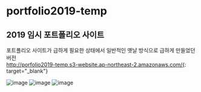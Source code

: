 # portfolio2019-temp

## **2019 임시 포트폴리오 사이트** 
포트폴리오 사이트가 급하게 필요한 상태에서 일반적인 옛날 방식으로 급하게 만들었던 버전  
http://porfolio2019-temp.s3-website.ap-northeast-2.amazonaws.com/{: target="_blank"}

![image](https://user-images.githubusercontent.com/18201794/87385479-1f2f7380-c5d9-11ea-8314-1dce8087b909.png)
![image](https://user-images.githubusercontent.com/18201794/87385490-25255480-c5d9-11ea-8c82-c4a5c332fd79.png)
![image](https://user-images.githubusercontent.com/18201794/87385532-3c644200-c5d9-11ea-96d1-2a9f4805cba1.png)



